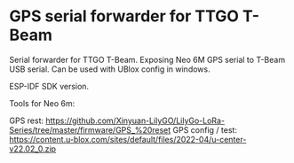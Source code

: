 # GPS serial forwarder for TTGO T-Beam

Serial forwarder for TTGO T-Beam. Exposing Neo 6M GPS serial to T-Beam USB serial. Can be used with UBlox config in windows.

ESP-IDF SDK version.

Tools for Neo 6m:

GPS rest: https://github.com/Xinyuan-LilyGO/LilyGo-LoRa-Series/tree/master/firmware/GPS_%20reset
GPS config / test: https://content.u-blox.com/sites/default/files/2022-04/u-center-v22.02_0.zip
